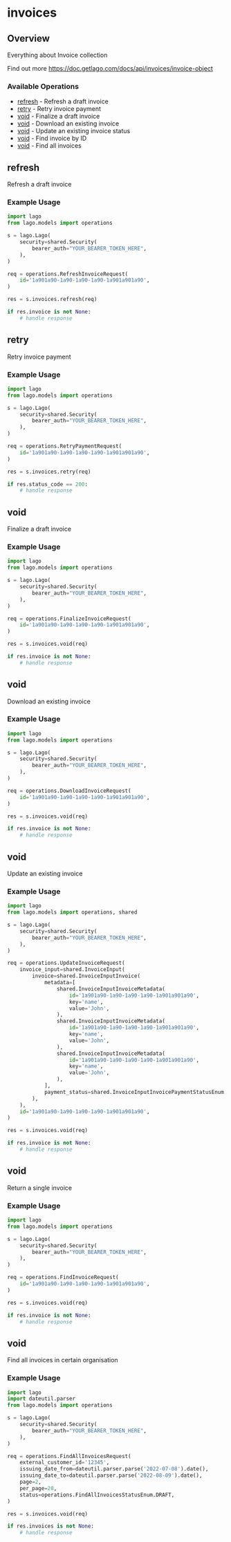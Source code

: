 # invoices

## Overview

Everything about Invoice collection

Find out more
<https://doc.getlago.com/docs/api/invoices/invoice-object>
### Available Operations

* [refresh](#refresh) - Refresh a draft invoice
* [retry](#retry) - Retry invoice payment
* [void](#void) - Finalize a draft invoice
* [void](#void) - Download an existing invoice
* [void](#void) - Update an existing invoice status
* [void](#void) - Find invoice by ID
* [void](#void) - Find all invoices

## refresh

Refresh a draft invoice

### Example Usage

```python
import lago
from lago.models import operations

s = lago.Lago(
    security=shared.Security(
        bearer_auth="YOUR_BEARER_TOKEN_HERE",
    ),
)

req = operations.RefreshInvoiceRequest(
    id='1a901a90-1a90-1a90-1a90-1a901a901a90',
)

res = s.invoices.refresh(req)

if res.invoice is not None:
    # handle response
```

## retry

Retry invoice payment

### Example Usage

```python
import lago
from lago.models import operations

s = lago.Lago(
    security=shared.Security(
        bearer_auth="YOUR_BEARER_TOKEN_HERE",
    ),
)

req = operations.RetryPaymentRequest(
    id='1a901a90-1a90-1a90-1a90-1a901a901a90',
)

res = s.invoices.retry(req)

if res.status_code == 200:
    # handle response
```

## void

Finalize a draft invoice

### Example Usage

```python
import lago
from lago.models import operations

s = lago.Lago(
    security=shared.Security(
        bearer_auth="YOUR_BEARER_TOKEN_HERE",
    ),
)

req = operations.FinalizeInvoiceRequest(
    id='1a901a90-1a90-1a90-1a90-1a901a901a90',
)

res = s.invoices.void(req)

if res.invoice is not None:
    # handle response
```

## void

Download an existing invoice

### Example Usage

```python
import lago
from lago.models import operations

s = lago.Lago(
    security=shared.Security(
        bearer_auth="YOUR_BEARER_TOKEN_HERE",
    ),
)

req = operations.DownloadInvoiceRequest(
    id='1a901a90-1a90-1a90-1a90-1a901a901a90',
)

res = s.invoices.void(req)

if res.invoice is not None:
    # handle response
```

## void

Update an existing invoice

### Example Usage

```python
import lago
from lago.models import operations, shared

s = lago.Lago(
    security=shared.Security(
        bearer_auth="YOUR_BEARER_TOKEN_HERE",
    ),
)

req = operations.UpdateInvoiceRequest(
    invoice_input=shared.InvoiceInput(
        invoice=shared.InvoiceInputInvoice(
            metadata=[
                shared.InvoiceInputInvoiceMetadata(
                    id='1a901a90-1a90-1a90-1a90-1a901a901a90',
                    key='name',
                    value='John',
                ),
                shared.InvoiceInputInvoiceMetadata(
                    id='1a901a90-1a90-1a90-1a90-1a901a901a90',
                    key='name',
                    value='John',
                ),
                shared.InvoiceInputInvoiceMetadata(
                    id='1a901a90-1a90-1a90-1a90-1a901a901a90',
                    key='name',
                    value='John',
                ),
            ],
            payment_status=shared.InvoiceInputInvoicePaymentStatusEnum.SUCCEEDED,
        ),
    ),
    id='1a901a90-1a90-1a90-1a90-1a901a901a90',
)

res = s.invoices.void(req)

if res.invoice is not None:
    # handle response
```

## void

Return a single invoice

### Example Usage

```python
import lago
from lago.models import operations

s = lago.Lago(
    security=shared.Security(
        bearer_auth="YOUR_BEARER_TOKEN_HERE",
    ),
)

req = operations.FindInvoiceRequest(
    id='1a901a90-1a90-1a90-1a90-1a901a901a90',
)

res = s.invoices.void(req)

if res.invoice is not None:
    # handle response
```

## void

Find all invoices in certain organisation

### Example Usage

```python
import lago
import dateutil.parser
from lago.models import operations

s = lago.Lago(
    security=shared.Security(
        bearer_auth="YOUR_BEARER_TOKEN_HERE",
    ),
)

req = operations.FindAllInvoicesRequest(
    external_customer_id='12345',
    issuing_date_from=dateutil.parser.parse('2022-07-08').date(),
    issuing_date_to=dateutil.parser.parse('2022-08-09').date(),
    page=2,
    per_page=20,
    status=operations.FindAllInvoicesStatusEnum.DRAFT,
)

res = s.invoices.void(req)

if res.invoices is not None:
    # handle response
```
